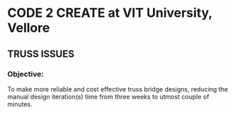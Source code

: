 # CODE 2 CREATE at VIT University, Vellore

## TRUSS ISSUES

### Objective: 
To make more reliable and cost effective truss bridge designs, reducing the manual design iteration(s) time from three weeks to utmost couple of minutes.


